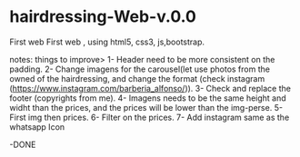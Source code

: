 # hairdressing-Web-v.0.0
First web
First web , using html5, css3, js,bootstrap.

notes: things to improve> 
1- Header need to be more consistent on the padding.
2- Change imagens for the carousel(let use photos from the owned of the hairdressing, and change the format (check instagram (https://www.instagram.com/barberia_alfonso/)).
3- Check and replace the footer (copyrights from me).
4- Imagens needs to be the same height and widht than the prices, and the prices will be lower than the img-perse.
5- First img then prices.
6- Filter on the prices.
7- Add instagram same as the whatsapp Icon


-DONE
